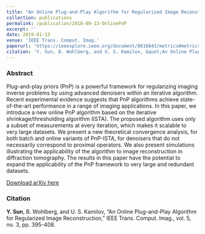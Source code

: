 ```yaml
---
title: "An Online Plug-and-Play Algorithm for Regularized Image Reconstruction"
collection: publications
permalink: /publication/2018-09-13-OnlinePnP
excerpt: ''
date: 2019-01-13
venue: 'IEEE Trans. Comput. Imag.'
paperurl: 'https://ieeexplore.ieee.org/document/8616843/metrics#metrics'
citation: 'Y. Sun, B. Wohlberg, and U. S. Kamilov, &quot;An Online Plug-and-Play Algorithm for Regularized Image Reconstruction&quot;, IEEE Trans. Comput. Imag., vol. 5, no. 3, pp. 395-408.'
---
```


### Abstract
Plug-and-play priors (PnP) is a powerful framework for regularizing imaging inverse problems by using advanced denoisers within an iterative algorithm. Recent experimental evidence suggests that PnP algorithms achieve state-of-the-art performance in a range of imaging applications. In this paper, we introduce a new online PnP algorithm based on the iterative shrinkage/thresholding algorithm (ISTA). The proposed algorithm uses only a subset of measurements at every iteration, which makes it scalable to very large datasets. We present a new theoretical convergence analysis, for both batch and online variants of PnP-ISTA, for denoisers that do not necessarily correspond to proximal operators. We also present simulations illustrating the applicability of the algorithm to image reconstruction in diffraction tomography. The results in this paper have the potential to expand the applicability of the PnP framework to very large and redundant datasets.

[Download arXiv here](https://arxiv.org/abs/1809.04693)

### Citation
__Y. Sun__, B. Wohlberg, and U. S. Kamilov, “An Online Plug-and-Play Algorithm for Regularized Image Reconstruction,” IEEE Trans. Comput. Imag., vol. 5, no. 3, pp. 395-408.


